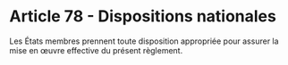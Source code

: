 # Article 78 - Dispositions nationales


Les États membres prennent toute disposition appropriée pour assurer la mise en œuvre effective du présent règlement.
